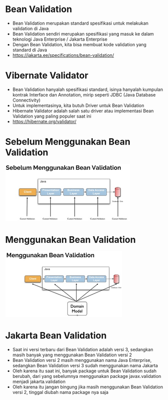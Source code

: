 # Bean Validation
* Bean Validation merupakan standard spesifikasi untuk melakukan validation di Java
* Bean Validation sendiri merupakan spesifikasi yang masuk ke dalam teknologi Java Enterprise / Jakarta Enterprise
* Dengan Bean Validation, kita bisa membuat kode validation yang standard di Java
* https://jakarta.ee/specifications/bean-validation/ 

# Vibernate Validator
* Bean Validation hanyalah spesifikasi standard, isinya hanyalah kumpulan kontrak Interface dan Annotation, mirip seperti JDBC (Java Database Connectivity)
* Untuk implementasinya, kita butuh Driver untuk Bean Validation
* Hibernate Validator adalah salah satu driver atau implementasi Bean Validation yang paling populer saat ini
* https://hibernate.org/validator/ 

# Sebelum Menggunakan Bean Validation
![](validasi_sebelum_menggunakan_bean_validator.jpg)

# Menggunakan Bean Validation
![](validasi_menggunakan_bean_validator.jpg)

# Jakarta Bean Validation
* Saat ini versi terbaru dari Bean Validation adalah versi 3, sedangkan masih banyak yang menggunakan Bean Validation versi 2
* Bean Validation versi 2 masih menggunakan nama Java Enterprise, sedangkan Bean Validation versi 3 sudah menggunakan nama Jakarta
* Oleh karena itu saat ini, banyak package untuk Bean Validation sudah berubah, dari yang sebelumnya menggunakan package javax.validation menjadi jakarta.validation
* Oleh karena itu jangan bingung jika masih  menggunakan  Bean Validation versi  2, tinggal diubah nama package nya saja
